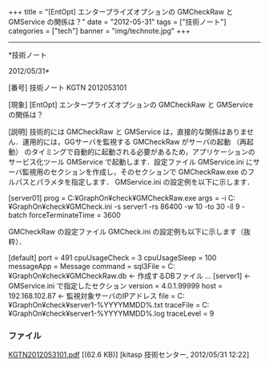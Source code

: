 ﻿+++
title = "[EntOpt] エンタープライズオプションの GMCheckRaw と GMService の関係は？"
date = "2012-05-31"
tags = ["技術ノート"]
categories = ["tech"]
banner = "img/technote.jpg"
+++

-----------------------------------------------------------------------------------------------------------------------------

*技術ノート

2012/05/31*


[番号]
技術ノート KGTN 2012053101

[現象]
[EntOpt] エンタープライズオプションの GMCheckRaw と GMService
の関係は？

[説明]
技術的には GMCheckRaw と GMService
は，直接的な関係はありません．運用的には，GGサーバを監視する GMCheckRaw
がサーバの起動 （再起動）
のタイミングで自動的に起動される必要があるため，アプリケーションのサービス化ツール
GMService で起動します．設定ファイル GMService.ini
にサーバ監視用のセクションを作成し，そのセクションで GMCheckRaw.exe
のフルパスとパラメタを指定します． GMService.ini
の設定例を以下に示します．

[server01]
prog = C:¥GraphOn¥check¥GMCheckRaw.exe
args = -i C:¥GraphOn¥check¥GMCheck.ini -s server1 -rs 86400 -w 10 -to 30
-ll 9 -batch
forceTerminateTime = 3600

GMCheckRaw の設定ファイル GMCheck.ini の設定例も以下に示します（抜粋）．

[default]
port = 491
cpuUsageCheck = 3
cpuUsageSleep = 100
messageApp = Message
command =
sql3File = C:¥GraphOn¥check¥GMCheckRaw.db ← 作成するDBファイル
...
[server1] ← GMService.ini で指定したセクション
version = 4.0.1.99999
host = 192.168.102.87 ← 監視対象サーバのIPアドレス
file = C:¥GraphOn¥check¥server1-%YYYYMMDD%.txt
traceFile = C:¥GraphOn¥check¥server1-%YYYYMMDD%.log
traceLevel = 9


### ファイル

 
 


[KGTN2012053101.pdf](http://techreport.kitasp.net/attachments/download/896/KGTN2012053101.pdf)
 [(62.6 KB)] [kitasp 技術センター, 2012/05/31
12:22]


 


 

